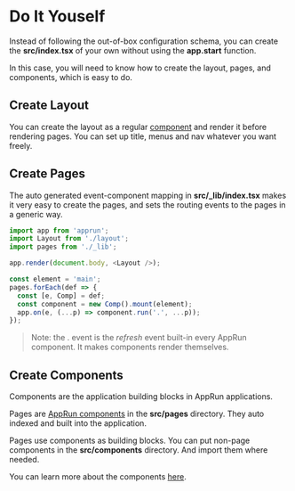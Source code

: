 # Do It Youself

Instead of following the out-of-box configuration schema, you can create the **src/index.tsx** of your own without using the **app.start** function.

In this case, you will need to know how to create the layout, pages, and components, which is easy to do.

## Create Layout

You can create the layout as a regular [component](#component) and render it before rendering pages. You can set up title, menus and nav whatever you want freely.

## Create Pages

The auto generated event-component mapping in **src/_lib/index.tsx** makes it very easy to create the pages, and sets the routing events to the pages in a generic way.

```javascript
import app from 'apprun';
import Layout from './layout';
import pages from './_lib';

app.render(document.body, <Layout />);

const element = 'main';
pages.forEach(def => {
  const [e, Comp] = def;
  const component = new Comp().mount(element);
  app.on(e, (...p) => component.run('.', ...p));
});
```

> Note: the . event is the _refresh_ event built-in every AppRun component. It makes components render themselves.


## Create Components

Components are the application building blocks in AppRun applications.

Pages are [AppRun components](#components) in the **src/pages** directory. They auto indexed and built into the application.

Pages use components as building blocks. You can put non-page components in the **src/components** directory. And import them where needed.

You can learn more about the components [here](#components).



